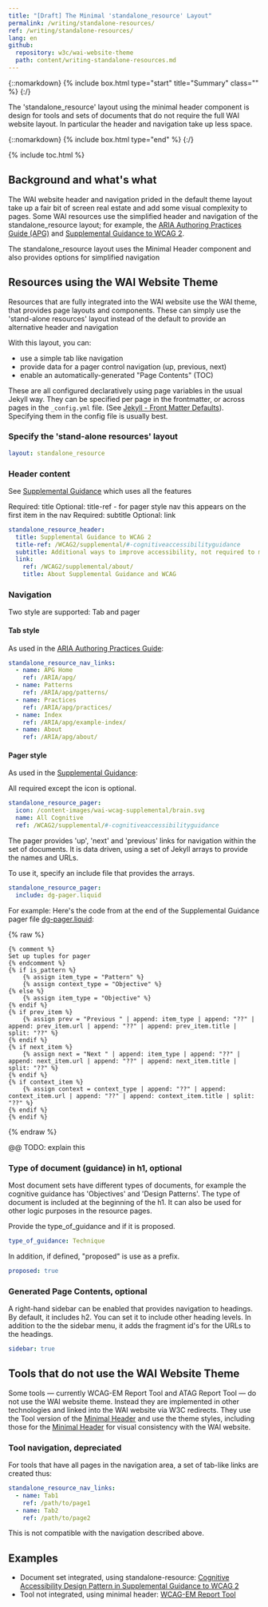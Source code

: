 ```yaml
---
title: "[Draft] The Minimal 'standalone_resource' Layout"
permalink: /writing/standalone-resources/
ref: /writing/standalone-resources/
lang: en
github:
  repository: w3c/wai-website-theme
  path: content/writing-standalone-resources.md
---
```


{::nomarkdown}
{% include box.html type="start" title="Summary" class="" %}
{:/}

The 'standalone_resource' layout using the minimal header component is design for tools and sets of documents that do not require the full WAI website layout.
In particular the header and navigation take up less space.

{::nomarkdown}
{% include box.html type="end" %}
{:/}

{% include toc.html %}

## Background and what's what

The WAI website header and navigation prided in the default theme layout take up a fair bit of screen real estate and add some visual complexity to pages. Some WAI resources use the simplified header and navigation of the standalone_resource layout; for example, the [ARIA Authoring Practices Guide (APG)](https://www.w3.org/WAI/ARIA/apg/) and [Supplemental Guidance to WCAG 2](https://www.w3.org/WAI/WCAG2/supplemental/patterns/o1p02-familiar-design/).

The standalone_resource layout uses the Minimal Header component and also provides options for simplified navigation

## Resources using the WAI Website Theme

Resources that are fully integrated into the WAI website use the WAI theme, that provides page layouts and components. These can simply use the 'stand-alone resources' layout instead of the default to provide an alternative header and navigation

With this layout, you can:

* use a simple tab like navigation
* provide data for a pager control navigation (up, previous, next)
* enable an automatically-generated "Page Contents" (TOC)

These are all configured declaratively using page variables in the usual Jekyll way. They can be specified per page in the frontmatter, or across pages in the `_config.yml` file. (See  [Jekyll - Front Matter Defaults](https://jekyllrb.com/docs/configuration/front-matter-defaults/)). Specifying them in the config file is usually best.

### Specify the 'stand-alone resources' layout

```yaml
layout: standalone_resource
```

### Header content

See [Supplemental Guidance](https://www.w3.org/WAI/WCAG2/supplemental/) which uses all the features

Required: title
Optional: title-ref - for pager style nav this appears on the first item in the nav
Required: subtitle
Optional: link

```yaml
standalone_resource_header:
  title: Supplemental Guidance to WCAG 2
  title-ref: /WCAG2/supplemental/#-cognitiveaccessibilityguidance
  subtitle: Additional ways to improve accessibility, not required to meet WCAG
  link:
    ref: /WCAG2/supplemental/about/
    title: About Supplemental Guidance and WCAG
```

### Navigation

Two style are supported: Tab and pager

#### Tab style

As used in the [ARIA Authoring Practices Guide](https://www.w3.org/WAI/ARIA/apg/):

```yml
standalone_resource_nav_links:
  - name: APG Home
    ref: /ARIA/apg/
  - name: Patterns
    ref: /ARIA/apg/patterns/
  - name: Practices
    ref: /ARIA/apg/practices/
  - name: Index
    ref: /ARIA/apg/example-index/
  - name: About
    ref: /ARIA/apg/about/
```

#### Pager style

As used in the [Supplemental Guidance](https://www.w3.org/WAI/WCAG2/supplemental/):

All required except the icon is optional.

```yml
standalone_resource_pager:
  icon: /content-images/wai-wcag-supplemental/brain.svg
  name: All Cognitive
  ref: /WCAG2/supplemental/#-cognitiveaccessibilityguidance
```

The pager provides 'up', 'next' and 'previous' links for navigation within the set of documents. It is data driven, using a set of Jekyll arrays to provide the names and URLs.

To use it, specify an include file that provides the arrays.

```yaml
standalone_resource_pager:
  include: dg-pager.liquid
```

For example: Here's the code from at the end of the Supplemental Guidance pager file [dg-pager.liquid](https://github.com/w3c/wai-wcag-supplemental/blob/main/_includes/dg-pager.liquid):

{% raw %}

```liquid
{% comment %}
Set up tuples for pager
{% endcomment %}
{% if is_pattern %}
    {% assign item_type = "Pattern" %}
    {% assign context_type = "Objective" %}
{% else %}
    {% assign item_type = "Objective" %}
{% endif %}
{% if prev_item %}
    {% assign prev = "Previous " | append: item_type | append: "??" | append: prev_item.url | append: "??" | append: prev_item.title | split: "??" %}
{% endif %}
{% if next_item %}
    {% assign next = "Next " | append: item_type | append: "??" | append: next_item.url | append: "??" | append: next_item.title | split: "??" %}
{% endif %}
{% if context_item %}
    {% assign context = context_type | append: "??" | append: context_item.url | append: "??" | append: context_item.title | split: "??" %}
{% endif %}
{% endif %}
```

{% endraw %}

@@ TODO: explain this

### Type of document (guidance) in h1, optional

Most document sets have different types of documents, for example the cognitive guidance has 'Objectives' and 'Design Patterns'. The type of document is included at the beginning of the h1. It can also be used for other logic purposes in the resource pages.

Provide the type_of_guidance and if it is proposed.

```yaml
type_of_guidance: Technique
```

In addition, if defined, "proposed" is use as a prefix.

```yaml
proposed: true
```

### Generated Page Contents, optional

A right-hand sidebar can be enabled that provides navigation to headings. By default, it includes h2. You can set it to include other heading levels. In addition to the the sidebar menu, it adds the fragment id's for the URLs to the headings.

```yaml
sidebar: true
```

## Tools that do not use the WAI Website Theme

Some tools &mdash; currently WCAG-EM Report Tool and ATAG Report Tool &mdash; do not use the WAI website theme. Instead they are implemented in other technologies and linked into the WAI website via W3C redirects. They use the Tool version of the [Minimal Header](https://github.com/w3c/wai-website-theme/blob/master/_includes/minimal-header.html) and use the theme styles, including those for the [Minimal Header](https://github.com/w3c/wai-website-theme/blob/master/_components/minimal-header.css) for visual consistency with the WAI website.

### Tool navigation, depreciated

For tools that have all pages in the navigation area, a set of tab-like links are created thus:

```yaml
standalone_resource_nav_links:
  - name: Tab1
    ref: /path/to/page1
  - name: Tab2
    ref: /path/to/page2
```

This is not compatible with the navigation described above.

## Examples

- Document set integrated, using standalone-resource: [Cognitive Accessibility Design Pattern in Supplemental Guidance to WCAG 2](https://www.w3.org/WAI/WCAG2/supplemental/patterns/o1p02-familiar-design/)
- Tool not integrated, using minimal header: [WCAG-EM Report Tool](https://www.w3.org/WAI/eval/report-tool/)
